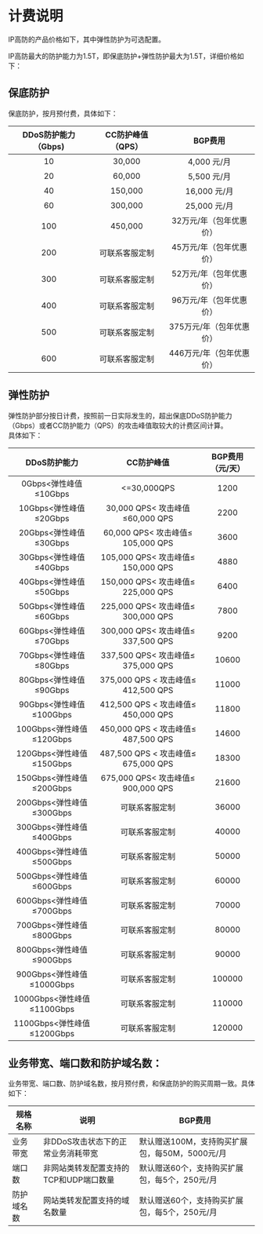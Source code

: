 # 计费说明
IP高防的产品价格如下，其中弹性防护为可选配置。

IP高防最大的防护能力为1.5T，即保底防护+弹性防护最大为1.5T，详细价格如下：


## 保底防护
保底防护，按月预付费，具体如下：


| DDoS防护能力（Gbps) | CC防护峰值（QPS） |     BGP费用    |
| :-----------------: | :---------------: |  :----------------------: |
|         10          |      30,000       |        4,000 元/月       |
|         20          |      60,000       |        5,500 元/月       |
|         40          |      150,000      |        16,000 元/月      |
|         60          |      300,000      |        25,000 元/月      |
|         100         |      450,000      |   32万元/年（包年优惠价）  |
|         200         |  可联系客服定制    |   45万元/年（包年优惠价）  |
|         300         |  可联系客服定制    |   52万元/年（包年优惠价）  |
|         400         |  可联系客服定制    |   96万元/年（包年优惠价）  |
|         500         |  可联系客服定制    |   375万元/年（包年优惠价） |
|         600         |  可联系客服定制    |   446万元/年（包年优惠价） |



## 弹性防护
弹性防护部分按日计费，按照前一日实际发生的，超出保底DDoS防护能力（Gbps）或者CC防护能力（QPS）的攻击峰值取较大的计费区间计算。</br>
具体如下：

 DDoS防护能力 | CC防护峰值 |BGP费用（元/天）
:--: |:--: |:----:
0Gbps<弹性峰值≤10Gbps|<=30,000QPS|1200
10Gbps<弹性峰值≤20Gbps|	30,000 QPS< 攻击峰值≤60,000 QPS	|2200
20Gbps<弹性峰值≤30Gbps|	60,000 QPS< 攻击峰值≤ 105,000 QPS	|3600
30Gbps<弹性峰值≤40Gbps|	105,000 QPS< 攻击峰值≤ 150,000 QPS	|4880
40Gbps<弹性峰值≤50Gbps|	150,000 QPS< 攻击峰值≤ 225,000 QPS	|6400
50Gbps<弹性峰值≤60Gbps| 225,000 QPS< 攻击峰值≤  300,000 QPS	|7800
60Gbps<弹性峰值≤70Gbps| 300,000 QPS< 攻击峰值≤ 337,500 QPS	|9200
70Gbps<弹性峰值≤80Gbps| 337,500 QPS< 攻击峰值≤  375,000 QPS	|10600
80Gbps<弹性峰值≤90Gbps| 375,000 QPS < 攻击峰值≤ 412,500 QPS	|11000
90Gbps<弹性峰值≤100Gbps| 412,500 QPS < 攻击峰值≤ 450,000 QPS	|11800
100Gbps<弹性峰值≤120Gbps| 450,000 QPS < 攻击峰值≤ 487,500 QPS	|14600
120Gbps<弹性峰值≤150Gbps	| 487,500 QPS < 攻击峰值≤ 675,000 QPS	|18300
150Gbps<弹性峰值≤200Gbps| 675,000 QPS< 攻击峰值≤  900,000 QPS|21600
200Gbps<弹性峰值≤300Gbps| 可联系客服定制 |  36000 
300Gbps<弹性峰值≤400Gbps| 可联系客服定制 | 40000 
400Gbps<弹性峰值≤500Gbps| 可联系客服定制 |  50000 
500Gbps<弹性峰值≤600Gbps| 可联系客服定制 |  60000 
600Gbps<弹性峰值≤700Gbps| 可联系客服定制 |  70000 
700Gbps<弹性峰值≤800Gbps| 可联系客服定制 |  80000 
800Gbps<弹性峰值≤900Gbps| 可联系客服定制 | 90000 
900Gbps<弹性峰值≤1000Gbps| 可联系客服定制 |  100000 
1000Gbps<弹性峰值≤1100Gbps| 可联系客服定制 |  110000 
1100Gbps<弹性峰值≤1200Gbps| 可联系客服定制 |  120000 

## 业务带宽、端口数和防护域名数：
业务带宽、端口数、防护域名数，按月预付费，和保底防护的购买周期一致。具体如下：

| 规格名称 | 说明 |      BGP费用    |
| ----------------- | --------------- |---------------------- |
|  业务带宽 |   非DDoS攻击状态下的正常业务消耗带宽   |    默认赠送100M，支持购买扩展包，每50M，5000元/月  |
|  端口数 |   非网站类转发配置支持的TCP和UDP端口数量   |    默认赠送60个，支持购买扩展包，每5个，250元/月   |
|  防护域名数 |   网站类转发配置支持的域名数量   |    默认赠送60个，支持购买扩展包，每5个，250元/月   |
</br>
